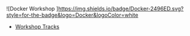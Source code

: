 ![Docker Workshop ]https://img.shields.io/badge/Docker-2496ED.svg?style=for-the-badge&logo=Docker&logoColor=white
- [Workshop Tracks ](https://kubedaily.com/dockerworkshop/)
